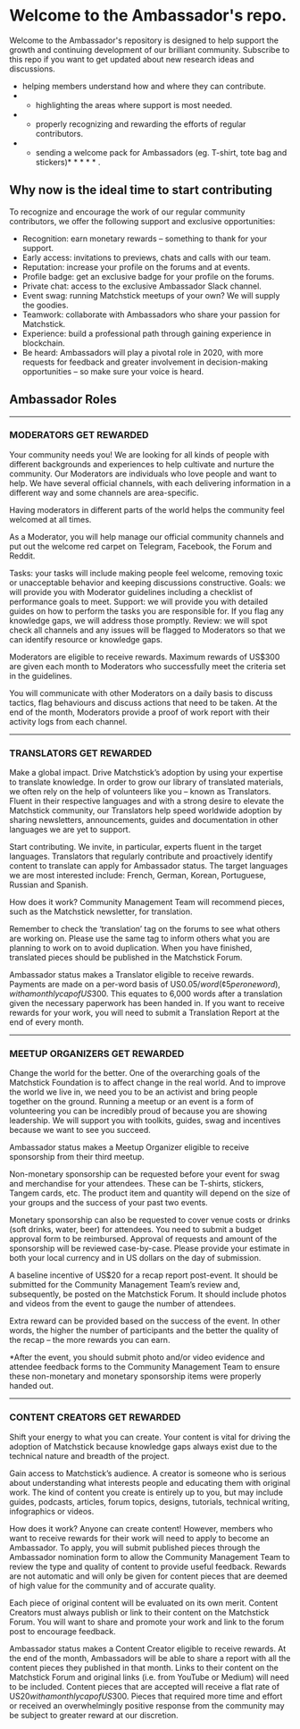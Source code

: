 # Welcome to the Ambassador's repo.

Welcome to the Ambassador's repository is designed to help support the growth and continuing development of our brilliant community. Subscribe to this repo if you want to get updated about new research ideas and discussions.

* helping members understand how and where they can contribute.
* * highlighting the areas where support is most needed.
* * properly recognizing and rewarding the efforts of regular contributors. 
* * sending a welcome pack for Ambassadors (eg. T-shirt, tote bag and stickers)* * * * * .

## Why now is the ideal time to start contributing

To recognize and encourage the work of our regular community contributors, we offer the following support and exclusive opportunities:
 
* Recognition: earn monetary rewards – something to thank for your support. 
* Early access: invitations to previews, chats and calls with our team.
* Reputation: increase your profile on the forums and at events.
* Profile badge: get an exclusive badge for your profile on the forums. 
* Private chat: access to the exclusive Ambassador Slack channel.
* Event swag: running Matchstick meetups of your own? We will supply the goodies.
* Teamwork: collaborate with Ambassadors who share your passion for Matchstick.
* Experience: build a professional path through gaining experience in blockchain. 
* Be heard: Ambassadors will play a pivotal role in 2020, with more requests for feedback and greater involvement in decision-making opportunities – so make sure your voice is heard.

## Ambassador Roles

----------------

### MODERATORS GET REWARDED

Your community needs you! 
We are looking for all kinds of people with different backgrounds and experiences to help cultivate and nurture the community. Our Moderators are individuals who love people and want to help. We have several official channels, with each delivering information in a different way and some channels are area-specific.

Having moderators in different parts of the world helps the community feel welcomed at all times.

As a Moderator, you will help manage our official community channels and put out the welcome red carpet on Telegram, Facebook, the Forum and Reddit.
 
Tasks: your tasks will include making people feel welcome, removing toxic or unacceptable behavior and keeping discussions constructive. 
Goals: we will provide you with Moderator guidelines including a checklist of performance goals to meet. 
Support: we will provide you with detailed guides on how to perform the tasks you are responsible for. If you flag any knowledge gaps, we will address those promptly. 
Review: we will spot check all channels and any issues will be flagged to Moderators so that we can identify resource or knowledge gaps.

Moderators are eligible to receive rewards. 
Maximum rewards of US$300 are given each month to Moderators who successfully meet the criteria set in the guidelines.
 
You will communicate with other Moderators on a daily basis to discuss tactics, flag behaviours and discuss actions that need to be taken. At the end of the month, Moderators provide a proof of work report with their activity logs from each channel.

----------------

### TRANSLATORS GET REWARDED

Make a global impact. 
Drive Matchstick’s adoption by using your expertise to translate knowledge. In order to grow our library of translated materials, we often rely on the help of volunteers like you – known as Translators. Fluent in their respective languages and with a strong desire to elevate the Matchstick community, our Translators help speed worldwide adoption by sharing newsletters, announcements, guides and documentation in other languages we are yet to support.

Start contributing. 
We invite, in particular, experts fluent in the target languages. Translators that regularly contribute and proactively identify content to translate can apply for Ambassador status. The target languages we are most interested include: French, German, Korean, Portuguese, Russian and Spanish. 

How does it work? 
Community Management Team will recommend pieces, such as the Matchstick newsletter, for translation. 
 
Remember to check the ‘translation’ tag on the forums to see what others are working on. Please use the same tag to inform others what you are planning to work on to avoid duplication. When you have finished, translated pieces should be published in the Matchstick Forum.

Ambassador status makes a Translator eligible to receive rewards. 
Payments are made on a per-word basis of US$0.05/word (¢5 per one word), with a monthly cap of US$300. This equates to 6,000 words after a translation given the necessary paperwork has been handed in. If you want to receive rewards for your work, you will need to submit a Translation Report at the end of every month. 

----------------

### MEETUP ORGANIZERS GET REWARDED

Change the world for the better. 
One of the overarching goals of the Matchstick Foundation is to affect change in the real world. And to improve the world we live in, we need you to be an activist and bring people together on the ground. Running a meetup or an event is a form of volunteering you can be incredibly proud of because you are showing leadership. We will support you with toolkits, guides, swag and incentives because we want to see you succeed.

Ambassador status makes a Meetup Organizer eligible to receive sponsorship from their third meetup. 

Non-monetary sponsorship can be requested before your event for swag and merchandise for your attendees. These can be T-shirts, stickers, Tangem cards, etc. The product item and quantity will depend on the size of your groups and the success of your past two events.  
 
Monetary sponsorship can also be requested to cover venue costs or drinks (soft drinks, water, beer) for attendees. You need to submit a budget approval form to be reimbursed. Approval of requests and amount of the sponsorship will be reviewed case-by-case. Please provide your estimate in both your local currency and in US dollars on the day of submission.
 
A baseline incentive of US$20 for a recap report post-event. It should be submitted for the Community Management Team’s review and, subsequently, be posted on the Matchstick Forum. It should include photos and videos from the event to gauge the number of attendees.
 
Extra reward can be provided based on the success of the event. In other words, the higher the number of participants and the better the quality of the recap – the more rewards you can earn.

*After the event, you should submit photo and/or video evidence and attendee feedback forms to the Community Management Team to ensure these non-monetary and monetary sponsorship items were properly handed out.

----------------

### CONTENT CREATORS GET REWARDED

Shift your energy to what you can create.
Your content is vital for driving the adoption of Matchstick because knowledge gaps always exist due to the technical nature and breadth of the project.

Gain access to Matchstick’s audience. 
A creator is someone who is serious about understanding what interests people and educating them with original work. The kind of content you create is entirely up to you, but may include guides, podcasts, articles, forum topics, designs, tutorials, technical writing, infographics or videos.

How does it work? 
Anyone can create content! However, members who want to receive rewards for their work will need to apply to become an Ambassador. To apply, you will submit published pieces through the Ambassador nomination form to allow the Community Management Team to review the type and quality of content to provide useful feedback. Rewards are not automatic and will only be given for content pieces that are deemed of high value for the community and of accurate quality.
 
Each piece of original content will be evaluated on its own merit. 
Content Creators must always publish or link to their content on the Matchstick Forum.
You will want to share and promote your work and link to the forum post to encourage feedback.

Ambassador status makes a Content Creator eligible to receive rewards. 
At the end of the month, Ambassadors will be able to share a report with all the content pieces they published in that month. Links to their content on the Matchstick Forum and original links (i.e. from YouTube or Medium) will need to be included. Content pieces that are accepted will receive a flat rate of US$20 with a monthly cap of US$300. Pieces that required more time and effort or received an overwhelmingly positive response from the community may be subject to greater reward at our discretion. 
